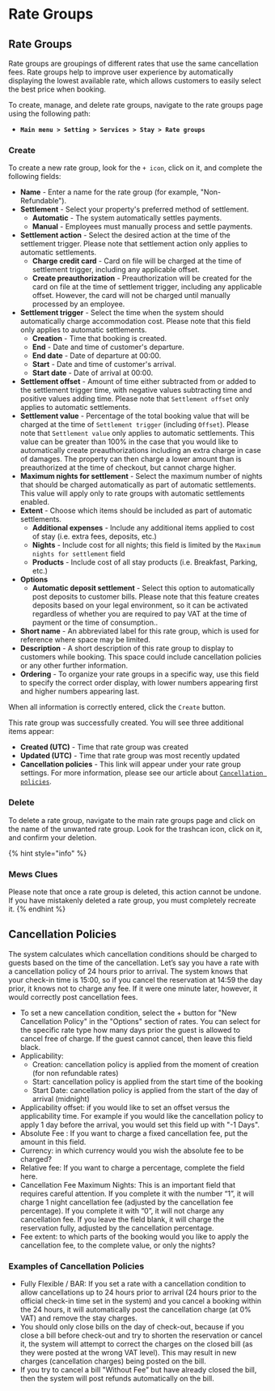 # Rate Groups

## Rate Groups

Rate groups are groupings of different rates that use the same cancellation fees. Rate groups help to improve user experience by automatically displaying the lowest available rate, which allows customers to easily select the best price when booking.

To create, manage, and delete rate groups, navigate to the rate groups page using the following path:

* **`Main menu > Setting > Services > Stay > Rate groups`**

### Create

To create a new rate group, look for the `+ icon`, click on it, and complete the following fields:

* **Name** - Enter a name for the rate group \(for example, "Non-Refundable"\).
* **Settlement** - Select your property's preferred method of settlement.
  * **Automatic** - The system automatically settles payments.
  * **Manual** - Employees must manually process and settle payments.
* **Settlement action** - Select the desired action at the time of the settlement trigger. Please note that settlement action only applies to automatic settlements.
  * **Charge credit card** - Card on file will be charged at the time of settlement trigger, including any applicable offset.
  * **Create preauthorization** - Preauthorization will be created for the card on file at the time of settlement trigger, including any applicable offset. However, the card will not be charged until manually processed by an employee.
* **Settlement trigger** - Select the time when the system should automatically charge accommodation cost. Please note that this field only applies to automatic settlements.
  * **Creation** - Time that booking is created.
  * **End** - Date and time of customer's departure.
  * **End date** - Date of departure at 00:00.
  * **Start** - Date and time of customer's arrival.
  * **Start date** - Date of arrival at 00:00.
* **Settlement offset** - Amount of time either subtracted from or added to the settlement trigger time, with negative values subtracting time and positive values adding time. Please note that `Settlement offset` only applies to automatic settlements. 
* **Settlement value** - Percentage of the total booking value that will be charged at the time of `Settlement trigger` \(including `Offset`\). Please note that `Settlement value` only applies to automatic settlements. This value can be greater than 100% in the case that you would like to automatically create preauthorizations including an extra charge in case of damages. The property can then charge a lower amount than is preauthorized at the time of checkout, but cannot charge higher. 
* **Maximum nights for settlement** - Select the maximum number of nights that should be charged automatically as part of automatic settlements. This value will apply only to rate groups with automatic settlements enabled. 
* **Extent** - Choose which items should be included as part of automatic settlements. 
  * **Additional expenses** - Include any additional items applied to cost of stay \(i.e. extra fees, deposits, etc.\)
  * **Nights** - Include cost for all nights; this field is limited by the `Maximum nights for settlement` field
  * **Products** - Include cost of all stay products \(i.e. Breakfast, Parking, etc.\)
* **Options**
  * **Automatic deposit settlement** - Select this option to automatically post deposits to customer bills. Please note that this feature creates deposits based on your legal environment, so it can be activated regardless of whether you are required to pay VAT at the time of payment or the time of consumption..
* **Short name** - An abbreviated label for this rate group, which is used for reference where space may be limited.
* **Description** - A short description of this rate group to display to customers while booking. This space could include cancellation policies or any other further information. 
* **Ordering** - To organize your rate groups in a specific way, use this field to specify the correct order display, with lower numbers appearing first and higher numbers appearing last. 

When all information is correctly entered, click the `Create` button.

This rate group was successfully created. You will see three additional items appear:

* **Created \(UTC\)** - Time that rate group was created
* **Updated \(UTC\)** - Time that rate group was most recently updated
* **Cancellation policies** - This link will appear under your rate group settings. For more information, please see our article about [`Cancellation policies`]().

### Delete

To delete a rate group, navigate to the main rate groups page and click on the name of the unwanted rate group. Look for the trashcan icon, click on it, and confirm your deletion.

{% hint style="info" %}
### Mews Clues

Please note that once a rate group is deleted, this action cannot be undone. If you have mistakenly deleted a rate group, you must completely recreate it.
{% endhint %}

## Cancellation Policies

The system calculates which cancellation conditions should be charged to guests based on the time of the cancellation. Let’s say you have a rate with a cancellation policy of 24 hours prior to arrival. The system knows that your check-in time is 15:00, so if you cancel the reservation at 14:59 the day prior, it knows not to charge any fee. If it were one minute later, however, it would correctly post cancellation fees.

* To set a new cancellation condition, select the + button for "New Cancellation Policy" in the "Options" section of rates. You can select for the specific rate type how many days prior the guest is allowed to cancel free of charge. If the guest cannot cancel, then leave this field black.
* Applicability:
  * Creation: cancellation policy is applied from the moment of creation \(for non refundable rates\)
  * Start: cancellation policy is applied from the start time of the booking
  * Start Date: cancellation policy is applied from the start of the day of arrival \(midnight\)
* Applicability offset: if you would like to set an offset versus the applicability time. For example if you would like the cancellation policy to apply 1 day before the arrival, you would set this field up with "-1 Days".
* Absolute Fee : If you want to charge a fixed cancellation fee, put the amount in this field.
* Currency: in which currency would you wish the absolute fee to be charged?
* Relative fee: If you want to charge a percentage, complete the field here.
* Cancellation Fee Maximum Nights: This is an important field that requires careful attention. If you complete it with the number “1”, it will charge 1 night cancellation fee \(adjusted by the cancellation fee percentage\). If you complete it with “0”, it will not charge any cancellation fee. If you leave the field blank, it will charge the reservation fully, adjusted by the cancellation percentage.
* Fee extent: to which parts of the booking would you like to apply the cancellation fee, to the complete value, or only the nights?

### Examples of Cancellation Policies

*  Fully Flexible / BAR: If you set a rate with a cancellation condition to allow cancellations up to 24 hours prior to arrival \(24 hours prior to the official check-in time set in the system\) and you cancel a booking within the 24 hours, it will automatically post the cancellation charge \(at 0% VAT\) and remove the stay charges.
*  You should only close bills on the day of check-out, because if you close a bill before check-out and try to shorten the reservation or cancel it, the system will attempt to correct the charges on the closed bill \(as they were posted at the wrong VAT level\). This may result in new charges \(cancellation charges\) being posted on the bill.
*  If you try to cancel a bill "Without Fee” but have already closed the bill, then the system will post refunds automatically on the bill.

